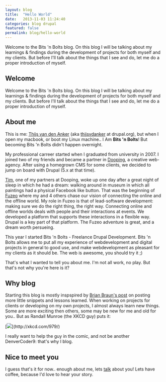 ```yaml
---
layout: blog
title:  "Hello World"
date:   2013-11-03 11:24:40
categories: blog drupal
featured: false
permalink: blog/hello-world
---
```

<div class="project-excerpt">
	<div id="intro" class="tk-daniel">
		Welcome to the Bits 'n Bolts blog.
On this blog I will be talking about my learnings & findings during the development of projects for both myself and my clients. But before I'll talk about the things that I see and do, let me do a proper introduction of myself.
	</div>
	<div class="rsCaption"></div>
</div>

<!-- more -->

## Welcome
Welcome to the Bits 'n Bolts blog.
On this blog I will be talking about my learnings & findings during the development of projects for both myself and my clients. But before I'll talk about the things that I see and do, let me do a proper introduction of myself.

## About me
This is me: [Thijs van den Anker](/about-me/) (aka [thijsvdanker](https://drupal.org/user/234472) at drupal.org), but when I open my macbook, or boot my Linux machine.. I Am __Bits 'n Bolts__! But becoming Bits 'n Bolts didn't happen overnight.

My professional carreer started when I graduated from university in 2007. I joined two of my friends and became a partner in [Dooping](http://www.dooping.nl), a creative web-agency. After using a homegrown CMS for some clients, we decided to jump on board with Drupal (5.x at that time).

[Tim](http://www.timdj.nl), one of my partners at Dooping, woke up one day after a great night of sleep in which he had a dream: walking around in museum in which all paintings had a physical Facebook like button.
That was the beginning of [Fuzeo](http://www.fuzeo.com) where my and 4 others chase our vision of connecting the online and the offline world. My role in Fuzeo is that of lead-software development: making sure we do the right thing, the right way.
Connecting online and offline worlds deals with people and their interactions at events. We developed a platform that supports these interactions in a flexible way. Drupal is a key part of that platform. The Fuzeo adventure is great, and a dream worth persueing.

This year I started Bits 'n Bolts - Freelance Drupal Development. Bits 'n Bolts allows me to put all my experience of webdevelopment and digital projects in general to good use, and make webdevelopment as pleasant for my clients as it should be.
The web is awesome, you should try it ;)

That's what I wanted to tell you about me. I'm not all work, no play. But that's not why you're here is it?

## Why blog
Starting this blog is mostly inspspired by [Brian Braun's post](http://bryanbraun.com/2013/09/21/please-stop-stewing-and-start-blogging-about-drupal) on posting more little snippets and lessons learned.
When working on projects for clients or developing on my own projects, I almost always learn new things.
Some are more exciting then others, some may be new for me and old for you.. But as Randall Munroe (the XKCD guy) puts it:
<div class="clear">
[<img src="http://imgs.xkcd.com/comics/wisdom_of_the_ancients.png">](http://xkcd.com/979/)
</div>

I really want to help the guy in the comic, and not be another DenverCoder9: that's why I blog.

## Nice to meet you
I guess that's it for now.. enough about me, lets [talk](/contact/) about you!
Lets have coffee, because I'd love to hear your story.